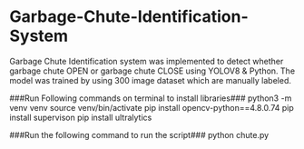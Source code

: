# Garbage-Chute-Identification-System
Garbage Chute Identification system was implemented to detect whether garbage chute OPEN or garbage chute CLOSE using YOLOV8 &amp; Python. The model was trained by using 300 image dataset which are manually labeled.

###Run Following commands on terminal to install libraries###
python3 -m venv venv
source venv/bin/activate
pip install opencv-python==4.8.0.74
pip install supervison
pip install ultralytics


###Run the following command to run the script###
python chute.py
